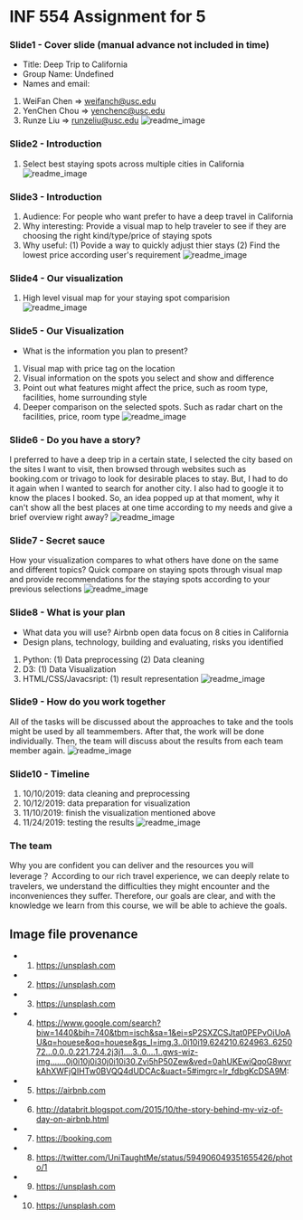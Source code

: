 # INF 554 Assignment for 5

### Slide1 - Cover slide (manual advance not included in time)
- Title: Deep Trip to California
- Group Name: Undefined
- Names and email:
1. WeiFan Chen => weifanch@usc.edu
2. YenChen Chou => yenchenc@usc.edu
3. Runze Liu => runzeliu@usc.edu
![readme_image](0_cover.jpg)

### Slide2 - Introduction
1. Select best staying spots across multiple cities in California 
![readme_image](1_Introduction_1.jpg)

### Slide3 - Introduction
1. Audience: For people who want prefer to have a deep travel in California
2. Why interesting: Provide a visual map to help traveler to see if they are choosing the right kind/type/price of staying spots
3. Why useful: 
    (1) Povide a way to quickly adjust thier stays
    (2) Find the lowest price according user's requirement
![readme_image](2_Introduction_2.jpg)

### Slide4 - Our visualization
1. High level visual map for your staying spot comparision
![readme_image](3_visualization_1_1.png)

### Slide5 - Our Visualization
- What is the information you plan to present?
1. Visual map with price tag on the location
2. Visual information on the spots you select and show and difference
2. Point out what features might affect the price, such as room type, facilities, home surrounding style
3. Deeper comparison on the selected spots. Such as radar chart on the facilities, price, room type
![readme_image](3_visualization_1_2.png)

### Slide6 - Do you have a story?
I preferred to have a deep trip in a certain state, I selected the city based on the sites I want to visit, then browsed through websites such as booking.com or trivago to look for desirable places to stay. But, I had to do it again when I wanted to search for another city. I also had to google it to know the places I booked. So, an idea popped up at that moment, why it can't show all the best places at one time according to my needs and give a brief overview right away?
![readme_image](5_visualization_3.jpg)

### Slide7 - Secret sauce
How your visualization compares to what others have done on the same and different topics?
Quick compare on staying spots through visual map and provide recommendations for the staying spots according to your previous selections
![readme_image](4_visualization_2.png)

### Slide8 - What is your plan
- What data you will use? Airbnb open data focus on 8 cities in California
- Design plans, technology, building and evaluating, risks you identified
1. Python: 
     (1) Data preprocessing
     (2) Data cleaning
2. D3:
     (1) Data Visualization
3. HTML/CSS/Javacsript:
     (1) result representation
![readme_image](6_plan1.jpg)

### Slide9 - How do you work together
All of the tasks will be discussed about the approaches to take and the tools might be used by all teammembers. After that, the work will be done individually. Then, the team will discuss about the results from each team member again.
![readme_image](7_plan2.jpg)

### Slide10 - Timeline
1. 10/10/2019: data cleaning and preprocessing
2. 10/12/2019: data preparation for visualization
3. 11/10/2019: finish the visualization mentioned above
4. 11/24/2019: testing the results
![readme_image](8_timeline.jpg)

### The team
Why you are confident you can deliver and the resources you will leverage？
According to our rich travel experience, we can deeply relate to travelers, we understand the difficulties they might encounter and the inconveniences they suffer. Therefore, our goals are clear, and with the knowledge we learn from this course, we will be able to achieve the goals.

## Image file provenance
* 1. https://unsplash.com
* 2. https://unsplash.com
* 3. https://unsplash.com
* 4. https://www.google.com/search?biw=1440&bih=740&tbm=isch&sa=1&ei=sP2SXZCSJtat0PEPvOiUoAU&q=houese&oq=houese&gs_l=img.3..0i10i19.624210.624963..625072...0.0..0.221.724.2j3j1....3..0....1..gws-wiz-img.......0j0i10j0i30j0i10i30.Zvi5hP50Zew&ved=0ahUKEwiQqoG8wvrkAhXWFjQIHTw0BVQQ4dUDCAc&uact=5#imgrc=lr_fdbgKcDSA9M: 
* 5. https://airbnb.com
* 6. http://databrit.blogspot.com/2015/10/the-story-behind-my-viz-of-day-on-airbnb.html 
* 7. https://booking.com
* 8. https://twitter.com/UniTaughtMe/status/594906049351655426/photo/1
* 9. https://unsplash.com
* 10. https://unsplash.com

